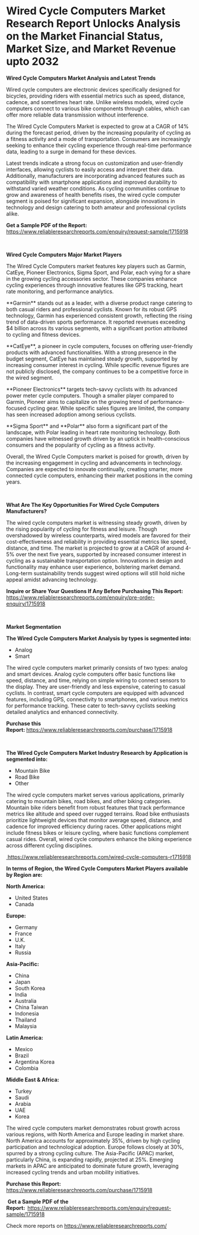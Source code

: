 <p><h1>Wired Cycle Computers Market Research Report Unlocks Analysis on the Market Financial Status, Market Size, and Market Revenue upto 2032</h1></p><p><strong>Wired Cycle Computers Market Analysis and Latest Trends</strong></p>
<p><p>Wired cycle computers are electronic devices specifically designed for bicycles, providing riders with essential metrics such as speed, distance, cadence, and sometimes heart rate. Unlike wireless models, wired cycle computers connect to various bike components through cables, which can offer more reliable data transmission without interference. </p><p>The Wired Cycle Computers Market is expected to grow at a CAGR of 14% during the forecast period, driven by the increasing popularity of cycling as a fitness activity and a mode of transportation. Consumers are increasingly seeking to enhance their cycling experience through real-time performance data, leading to a surge in demand for these devices. </p><p>Latest trends indicate a strong focus on customization and user-friendly interfaces, allowing cyclists to easily access and interpret their data. Additionally, manufacturers are incorporating advanced features such as compatibility with smartphone applications and improved durability to withstand varied weather conditions. As cycling communities continue to grow and awareness of health benefits rises, the wired cycle computer segment is poised for significant expansion, alongside innovations in technology and design catering to both amateur and professional cyclists alike.</p></p>
<p><strong>Get a Sample PDF of the Report:&nbsp;</strong> <a href="https://www.reliableresearchreports.com/enquiry/request-sample/1715918?utm_campaign=2279&utm_medium=2&utm_source=Github&utm_content=ia&utm_term=06042025&utm_id=wired-cycle-computers">https://www.reliableresearchreports.com/enquiry/request-sample/1715918</a></p>
<p>&nbsp;</p>
<p><strong>Wired Cycle Computers Major Market Players</strong></p>
<p><p>The Wired Cycle Computers market features key players such as Garmin, CatEye, Pioneer Electronics, Sigma Sport, and Polar, each vying for a share in the growing cycling accessories sector. These companies enhance cycling experiences through innovative features like GPS tracking, heart rate monitoring, and performance analytics.</p><p>**Garmin** stands out as a leader, with a diverse product range catering to both casual riders and professional cyclists. Known for its robust GPS technology, Garmin has experienced consistent growth, reflecting the rising trend of data-driven sports performance. It reported revenues exceeding $4 billion across its various segments, with a significant portion attributed to cycling and fitness devices.</p><p>**CatEye**, a pioneer in cycle computers, focuses on offering user-friendly products with advanced functionalities. With a strong presence in the budget segment, CatEye has maintained steady growth, supported by increasing consumer interest in cycling. While specific revenue figures are not publicly disclosed, the company continues to be a competitive force in the wired segment.</p><p>**Pioneer Electronics** targets tech-savvy cyclists with its advanced power meter cycle computers. Though a smaller player compared to Garmin, Pioneer aims to capitalize on the growing trend of performance-focused cycling gear. While specific sales figures are limited, the company has seen increased adoption among serious cyclists.</p><p>**Sigma Sport** and **Polar** also form a significant part of the landscape, with Polar leading in heart rate monitoring technology. Both companies have witnessed growth driven by an uptick in health-conscious consumers and the popularity of cycling as a fitness activity.</p><p>Overall, the Wired Cycle Computers market is poised for growth, driven by the increasing engagement in cycling and advancements in technology. Companies are expected to innovate continually, creating smarter, more connected cycle computers, enhancing their market positions in the coming years.</p></p>
<p>&nbsp;</p>
<p><strong>What Are The Key Opportunities For Wired Cycle Computers Manufacturers?</strong></p>
<p><p>The wired cycle computers market is witnessing steady growth, driven by the rising popularity of cycling for fitness and leisure. Though overshadowed by wireless counterparts, wired models are favored for their cost-effectiveness and reliability in providing essential metrics like speed, distance, and time. The market is projected to grow at a CAGR of around 4-5% over the next five years, supported by increased consumer interest in cycling as a sustainable transportation option. Innovations in design and functionality may enhance user experience, bolstering market demand. Long-term sustainability trends suggest wired options will still hold niche appeal amidst advancing technology.</p></p>
<p><strong>Inquire or Share Your Questions If Any Before Purchasing This Report:</strong> <a href="https://www.reliableresearchreports.com/enquiry/pre-order-enquiry/1715918?utm_campaign=2279&utm_medium=2&utm_source=Github&utm_content=ia&utm_term=06042025&utm_id=wired-cycle-computers">https://www.reliableresearchreports.com/enquiry/pre-order-enquiry/1715918</a></p>
<p>&nbsp;</p>
<p><strong>Market Segmentation</strong></p>
<p><strong>The Wired Cycle Computers Market Analysis by types is segmented into:</strong></p>
<p><ul><li>Analog</li><li>Smart</li></ul></p>
<p><p>The wired cycle computers market primarily consists of two types: analog and smart devices. Analog cycle computers offer basic functions like speed, distance, and time, relying on simple wiring to connect sensors to the display. They are user-friendly and less expensive, catering to casual cyclists. In contrast, smart cycle computers are equipped with advanced features, including GPS, connectivity to smartphones, and various metrics for performance tracking. These cater to tech-savvy cyclists seeking detailed analytics and enhanced connectivity.</p></p>
<p><strong>Purchase this Report:&nbsp;</strong><a href="https://www.reliableresearchreports.com/purchase/1715918?utm_campaign=2279&utm_medium=2&utm_source=Github&utm_content=ia&utm_term=06042025&utm_id=wired-cycle-computers">https://www.reliableresearchreports.com/purchase/1715918</a></p>
<p>&nbsp;</p>
<p><strong>The Wired Cycle Computers Market Industry Research by Application is segmented into:</strong></p>
<p><ul><li>Mountain Bike</li><li>Road Bike</li><li>Other</li></ul></p>
<p><p>The wired cycle computers market serves various applications, primarily catering to mountain bikes, road bikes, and other biking categories. Mountain bike riders benefit from robust features that track performance metrics like altitude and speed over rugged terrains. Road bike enthusiasts prioritize lightweight devices that monitor average speed, distance, and cadence for improved efficiency during races. Other applications might include fitness bikes or leisure cycling, where basic functions complement casual rides. Overall, wired cycle computers enhance the biking experience across different cycling disciplines.</p></p>
<p><a href="https://www.reliableresearchreports.com/wired-cycle-computers-r1715918?utm_campaign=2279&utm_medium=2&utm_source=Github&utm_content=ia&utm_term=06042025&utm_id=wired-cycle-computers">&nbsp;https://www.reliableresearchreports.com/wired-cycle-computers-r1715918</a></p>
<p><strong>In terms of Region, the Wired Cycle Computers Market Players available by Region are:</strong></p>
<p>
    <p> <strong> North America: </strong>
        <ul>
            <li>United States</li>
            <li>Canada</li>
        </ul>
        </p> 
    <p> <strong> Europe: </strong>
        <ul>
            <li>Germany</li>
            <li>France</li>
            <li>U.K.</li>
            <li>Italy</li>
            <li>Russia</li>
        </ul>
        </p> 
    <p> <strong> Asia-Pacific: </strong>
        <ul>
            <li>China</li>
            <li>Japan</li>
            <li>South Korea</li>
            <li>India</li>
            <li>Australia</li>
            <li>China Taiwan</li>
            <li>Indonesia</li>
            <li>Thailand</li>
            <li>Malaysia</li>
        </ul>
        </p> 
    <p> <strong> Latin America: </strong>
        <ul>
            <li>Mexico</li>
            <li>Brazil</li>
            <li>Argentina Korea</li>
            <li>Colombia</li>
        </ul>
        </p> 
    <p> <strong> Middle East & Africa: </strong>
        <ul>
            <li>Turkey</li>
            <li>Saudi</li>
            <li>Arabia</li>
            <li>UAE</li>
            <li>Korea</li>
        </ul>
    </p>
    </p>
<p><p>The wired cycle computers market demonstrates robust growth across various regions, with North America and Europe leading in market share. North America accounts for approximately 35%, driven by high cycling participation and technological adoption. Europe follows closely at 30%, spurred by a strong cycling culture. The Asia-Pacific (APAC) market, particularly China, is expanding rapidly, projected at 25%. Emerging markets in APAC are anticipated to dominate future growth, leveraging increased cycling trends and urban mobility initiatives.</p></p>
<p><strong>Purchase this Report: </strong><a href="https://www.reliableresearchreports.com/purchase/1715918?utm_campaign=2279&utm_medium=2&utm_source=Github&utm_content=ia&utm_term=06042025&utm_id=wired-cycle-computers">https://www.reliableresearchreports.com/purchase/1715918</a></p>
<p>&nbsp;<strong>Get a Sample PDF of the Report:&nbsp;&nbsp;</strong><a href="https://www.reliableresearchreports.com/enquiry/request-sample/1715918?utm_campaign=2279&utm_medium=2&utm_source=Github&utm_content=ia&utm_term=06042025&utm_id=wired-cycle-computers">https://www.reliableresearchreports.com/enquiry/request-sample/1715918</a></p>
<p><strong></strong></p>
<p>Check more reports on <a href="https://www.reliableresearchreports.com/?utm_campaign=2279&utm_medium=2&utm_source=Github&utm_content=ia&utm_term=06042025&utm_id=wired-cycle-computers">https://www.reliableresearchreports.com/</a></p>